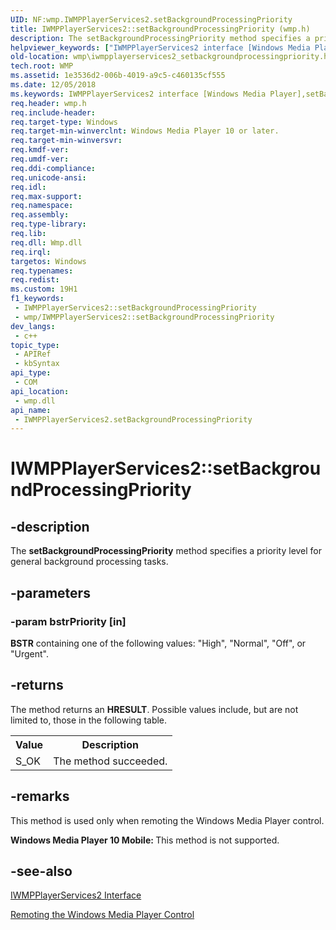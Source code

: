 ```yaml
---
UID: NF:wmp.IWMPPlayerServices2.setBackgroundProcessingPriority
title: IWMPPlayerServices2::setBackgroundProcessingPriority (wmp.h)
description: The setBackgroundProcessingPriority method specifies a priority level for general background processing tasks.
helpviewer_keywords: ["IWMPPlayerServices2 interface [Windows Media Player]","setBackgroundProcessingPriority method","IWMPPlayerServices2.setBackgroundProcessingPriority","IWMPPlayerServices2::setBackgroundProcessingPriority","IWMPPlayerServices2setBackgroundProcessingPriority","setBackgroundProcessingPriority","setBackgroundProcessingPriority method [Windows Media Player]","setBackgroundProcessingPriority method [Windows Media Player]","IWMPPlayerServices2 interface","wmp.iwmpplayerservices2_setbackgroundprocessingpriority","wmp/IWMPPlayerServices2::setBackgroundProcessingPriority"]
old-location: wmp\iwmpplayerservices2_setbackgroundprocessingpriority.htm
tech.root: WMP
ms.assetid: 1e3536d2-006b-4019-a9c5-c460135cf555
ms.date: 12/05/2018
ms.keywords: IWMPPlayerServices2 interface [Windows Media Player],setBackgroundProcessingPriority method, IWMPPlayerServices2.setBackgroundProcessingPriority, IWMPPlayerServices2::setBackgroundProcessingPriority, IWMPPlayerServices2setBackgroundProcessingPriority, setBackgroundProcessingPriority, setBackgroundProcessingPriority method [Windows Media Player], setBackgroundProcessingPriority method [Windows Media Player],IWMPPlayerServices2 interface, wmp.iwmpplayerservices2_setbackgroundprocessingpriority, wmp/IWMPPlayerServices2::setBackgroundProcessingPriority
req.header: wmp.h
req.include-header: 
req.target-type: Windows
req.target-min-winverclnt: Windows Media Player 10 or later.
req.target-min-winversvr: 
req.kmdf-ver: 
req.umdf-ver: 
req.ddi-compliance: 
req.unicode-ansi: 
req.idl: 
req.max-support: 
req.namespace: 
req.assembly: 
req.type-library: 
req.lib: 
req.dll: Wmp.dll
req.irql: 
targetos: Windows
req.typenames: 
req.redist: 
ms.custom: 19H1
f1_keywords:
 - IWMPPlayerServices2::setBackgroundProcessingPriority
 - wmp/IWMPPlayerServices2::setBackgroundProcessingPriority
dev_langs:
 - c++
topic_type:
 - APIRef
 - kbSyntax
api_type:
 - COM
api_location:
 - wmp.dll
api_name:
 - IWMPPlayerServices2.setBackgroundProcessingPriority
---
```


# IWMPPlayerServices2::setBackgroundProcessingPriority


## -description

The <b>setBackgroundProcessingPriority</b> method specifies a priority level for general background processing tasks.

## -parameters

### -param bstrPriority [in]

<b>BSTR</b> containing one of the following values: "High", "Normal", "Off", or "Urgent".

## -returns

The method returns an <b>HRESULT</b>. Possible values include, but are not limited to, those in the following table.

<table>
<tr>
<th>Value
                </th>
<th>Description
                </th>
</tr>
<tr>
<td>S_OK</td>
<td>The method succeeded.</td>
</tr>
</table>

## -remarks

This method is used only when remoting the Windows Media Player control.

<b>Windows Media Player 10 Mobile: </b>This method is not supported.

## -see-also

<a href="/windows/desktop/api/wmp/nn-wmp-iwmpplayerservices2">IWMPPlayerServices2 Interface</a>



<a href="/windows/desktop/WMP/remoting-the-windows-media-player-control">Remoting the Windows Media Player Control</a>